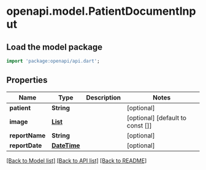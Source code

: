 # openapi.model.PatientDocumentInput

## Load the model package
```dart
import 'package:openapi/api.dart';
```

## Properties
Name | Type | Description | Notes
------------ | ------------- | ------------- | -------------
**patient** | **String** |  | [optional] 
**image** | [**List<FileInput>**](FileInput.md) |  | [optional] [default to const []]
**reportName** | **String** |  | [optional] 
**reportDate** | [**DateTime**](DateTime.md) |  | [optional] 

[[Back to Model list]](../README.md#documentation-for-models) [[Back to API list]](../README.md#documentation-for-api-endpoints) [[Back to README]](../README.md)


